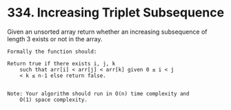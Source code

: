 # 334. Increasing Triplet Subsequence

Given an unsorted array return whether an increasing subsequence of length 3 exists or not in
        the array.

    Formally the function should:

    Return true if there exists i, j, k 
        such that arr[i] < arr[j] < arr[k] given 0 ≤ i < j
        < k ≤ n-1 else return false.
    

    Note: Your algorithm should run in O(n) time complexity and
        O(1) space complexity.